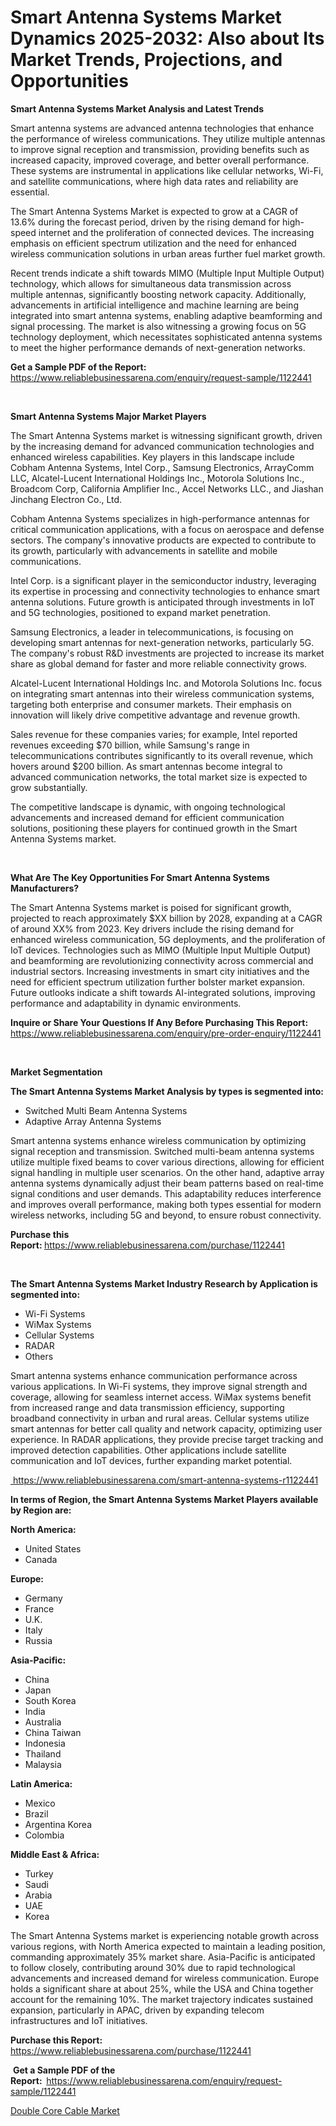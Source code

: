 <p><h1>Smart Antenna Systems Market Dynamics 2025-2032: Also about Its Market Trends, Projections, and Opportunities</h1></p><p><strong>Smart Antenna Systems Market Analysis and Latest Trends</strong></p>
<p><p>Smart antenna systems are advanced antenna technologies that enhance the performance of wireless communications. They utilize multiple antennas to improve signal reception and transmission, providing benefits such as increased capacity, improved coverage, and better overall performance. These systems are instrumental in applications like cellular networks, Wi-Fi, and satellite communications, where high data rates and reliability are essential.</p><p>The Smart Antenna Systems Market is expected to grow at a CAGR of 13.6% during the forecast period, driven by the rising demand for high-speed internet and the proliferation of connected devices. The increasing emphasis on efficient spectrum utilization and the need for enhanced wireless communication solutions in urban areas further fuel market growth. </p><p>Recent trends indicate a shift towards MIMO (Multiple Input Multiple Output) technology, which allows for simultaneous data transmission across multiple antennas, significantly boosting network capacity. Additionally, advancements in artificial intelligence and machine learning are being integrated into smart antenna systems, enabling adaptive beamforming and signal processing. The market is also witnessing a growing focus on 5G technology deployment, which necessitates sophisticated antenna systems to meet the higher performance demands of next-generation networks.</p></p>
<p><strong>Get a Sample PDF of the Report:&nbsp;</strong> <a href="https://www.reliablebusinessarena.com/enquiry/request-sample/1122441?utm_campaign=3015&utm_medium=2&utm_source=Github&utm_content=ia&utm_term=08042025&utm_id=smart-antenna-systems">https://www.reliablebusinessarena.com/enquiry/request-sample/1122441</a></p>
<p>&nbsp;</p>
<p><strong>Smart Antenna Systems Major Market Players</strong></p>
<p><p>The Smart Antenna Systems market is witnessing significant growth, driven by the increasing demand for advanced communication technologies and enhanced wireless capabilities. Key players in this landscape include Cobham Antenna Systems, Intel Corp., Samsung Electronics, ArrayComm LLC, Alcatel-Lucent International Holdings Inc., Motorola Solutions Inc., Broadcom Corp, California Amplifier Inc., Accel Networks LLC., and Jiashan Jinchang Electron Co., Ltd.</p><p>Cobham Antenna Systems specializes in high-performance antennas for critical communication applications, with a focus on aerospace and defense sectors. The company's innovative products are expected to contribute to its growth, particularly with advancements in satellite and mobile communications.</p><p>Intel Corp. is a significant player in the semiconductor industry, leveraging its expertise in processing and connectivity technologies to enhance smart antenna solutions. Future growth is anticipated through investments in IoT and 5G technologies, positioned to expand market penetration.</p><p>Samsung Electronics, a leader in telecommunications, is focusing on developing smart antennas for next-generation networks, particularly 5G. The company's robust R&D investments are projected to increase its market share as global demand for faster and more reliable connectivity grows.</p><p>Alcatel-Lucent International Holdings Inc. and Motorola Solutions Inc. focus on integrating smart antennas into their wireless communication systems, targeting both enterprise and consumer markets. Their emphasis on innovation will likely drive competitive advantage and revenue growth.</p><p>Sales revenue for these companies varies; for example, Intel reported revenues exceeding $70 billion, while Samsung's range in telecommunications contributes significantly to its overall revenue, which hovers around $200 billion. As smart antennas become integral to advanced communication networks, the total market size is expected to grow substantially.</p><p>The competitive landscape is dynamic, with ongoing technological advancements and increased demand for efficient communication solutions, positioning these players for continued growth in the Smart Antenna Systems market.</p></p>
<p>&nbsp;</p>
<p><strong>What Are The Key Opportunities For Smart Antenna Systems Manufacturers?</strong></p>
<p><p>The Smart Antenna Systems market is poised for significant growth, projected to reach approximately $XX billion by 2028, expanding at a CAGR of around XX% from 2023. Key drivers include the rising demand for enhanced wireless communication, 5G deployments, and the proliferation of IoT devices. Technologies such as MIMO (Multiple Input Multiple Output) and beamforming are revolutionizing connectivity across commercial and industrial sectors. Increasing investments in smart city initiatives and the need for efficient spectrum utilization further bolster market expansion. Future outlooks indicate a shift towards AI-integrated solutions, improving performance and adaptability in dynamic environments.</p></p>
<p><strong>Inquire or Share Your Questions If Any Before Purchasing This Report:</strong> <a href="https://www.reliablebusinessarena.com/enquiry/pre-order-enquiry/1122441?utm_campaign=3015&utm_medium=2&utm_source=Github&utm_content=ia&utm_term=08042025&utm_id=smart-antenna-systems">https://www.reliablebusinessarena.com/enquiry/pre-order-enquiry/1122441</a></p>
<p>&nbsp;</p>
<p><strong>Market Segmentation</strong></p>
<p><strong>The Smart Antenna Systems Market Analysis by types is segmented into:</strong></p>
<p><ul><li>Switched Multi Beam Antenna Systems</li><li>Adaptive Array Antenna Systems</li></ul></p>
<p><p>Smart antenna systems enhance wireless communication by optimizing signal reception and transmission. Switched multi-beam antenna systems utilize multiple fixed beams to cover various directions, allowing for efficient signal handling in multiple user scenarios. On the other hand, adaptive array antenna systems dynamically adjust their beam patterns based on real-time signal conditions and user demands. This adaptability reduces interference and improves overall performance, making both types essential for modern wireless networks, including 5G and beyond, to ensure robust connectivity.</p></p>
<p><strong>Purchase this Report:&nbsp;</strong><a href="https://www.reliablebusinessarena.com/purchase/1122441?utm_campaign=3015&utm_medium=2&utm_source=Github&utm_content=ia&utm_term=08042025&utm_id=smart-antenna-systems">https://www.reliablebusinessarena.com/purchase/1122441</a></p>
<p>&nbsp;</p>
<p><strong>The Smart Antenna Systems Market Industry Research by Application is segmented into:</strong></p>
<p><ul><li>Wi-Fi Systems</li><li>WiMax Systems</li><li>Cellular Systems</li><li>RADAR</li><li>Others</li></ul></p>
<p><p>Smart antenna systems enhance communication performance across various applications. In Wi-Fi systems, they improve signal strength and coverage, allowing for seamless internet access. WiMax systems benefit from increased range and data transmission efficiency, supporting broadband connectivity in urban and rural areas. Cellular systems utilize smart antennas for better call quality and network capacity, optimizing user experience. In RADAR applications, they provide precise target tracking and improved detection capabilities. Other applications include satellite communication and IoT devices, further expanding market potential.</p></p>
<p><a href="https://www.reliablebusinessarena.com/smart-antenna-systems-r1122441?utm_campaign=3015&utm_medium=2&utm_source=Github&utm_content=ia&utm_term=08042025&utm_id=smart-antenna-systems">&nbsp;https://www.reliablebusinessarena.com/smart-antenna-systems-r1122441</a></p>
<p><strong>In terms of Region, the Smart Antenna Systems Market Players available by Region are:</strong></p>
<p>
    <p> <strong> North America: </strong>
        <ul>
            <li>United States</li>
            <li>Canada</li>
        </ul>
        </p> 
    <p> <strong> Europe: </strong>
        <ul>
            <li>Germany</li>
            <li>France</li>
            <li>U.K.</li>
            <li>Italy</li>
            <li>Russia</li>
        </ul>
        </p> 
    <p> <strong> Asia-Pacific: </strong>
        <ul>
            <li>China</li>
            <li>Japan</li>
            <li>South Korea</li>
            <li>India</li>
            <li>Australia</li>
            <li>China Taiwan</li>
            <li>Indonesia</li>
            <li>Thailand</li>
            <li>Malaysia</li>
        </ul>
        </p> 
    <p> <strong> Latin America: </strong>
        <ul>
            <li>Mexico</li>
            <li>Brazil</li>
            <li>Argentina Korea</li>
            <li>Colombia</li>
        </ul>
        </p> 
    <p> <strong> Middle East & Africa: </strong>
        <ul>
            <li>Turkey</li>
            <li>Saudi</li>
            <li>Arabia</li>
            <li>UAE</li>
            <li>Korea</li>
        </ul>
    </p>
    </p>
<p><p>The Smart Antenna Systems market is experiencing notable growth across various regions, with North America expected to maintain a leading position, commanding approximately 35% market share. Asia-Pacific is anticipated to follow closely, contributing around 30% due to rapid technological advancements and increased demand for wireless communication. Europe holds a significant share at about 25%, while the USA and China together account for the remaining 10%. The market trajectory indicates sustained expansion, particularly in APAC, driven by expanding telecom infrastructures and IoT initiatives.</p></p>
<p><strong>Purchase this Report: </strong><a href="https://www.reliablebusinessarena.com/purchase/1122441?utm_campaign=3015&utm_medium=2&utm_source=Github&utm_content=ia&utm_term=08042025&utm_id=smart-antenna-systems">https://www.reliablebusinessarena.com/purchase/1122441</a></p>
<p>&nbsp;<strong>Get a Sample PDF of the Report:&nbsp;&nbsp;</strong><a href="https://www.reliablebusinessarena.com/enquiry/request-sample/1122441?utm_campaign=3015&utm_medium=2&utm_source=Github&utm_content=ia&utm_term=08042025&utm_id=smart-antenna-systems">https://www.reliablebusinessarena.com/enquiry/request-sample/1122441</a></p>
<p><strong></strong></p>
<p><p><a href="https://github.com/jenithschijf/Market-Research-Report-List-1/blob/main/double-core-cable-market.md?utm_campaign=3015&utm_medium=2&utm_source=Github&utm_content=ia&utm_term=08042025&utm_id=smart-antenna-systems">Double Core Cable Market</a></p></p>